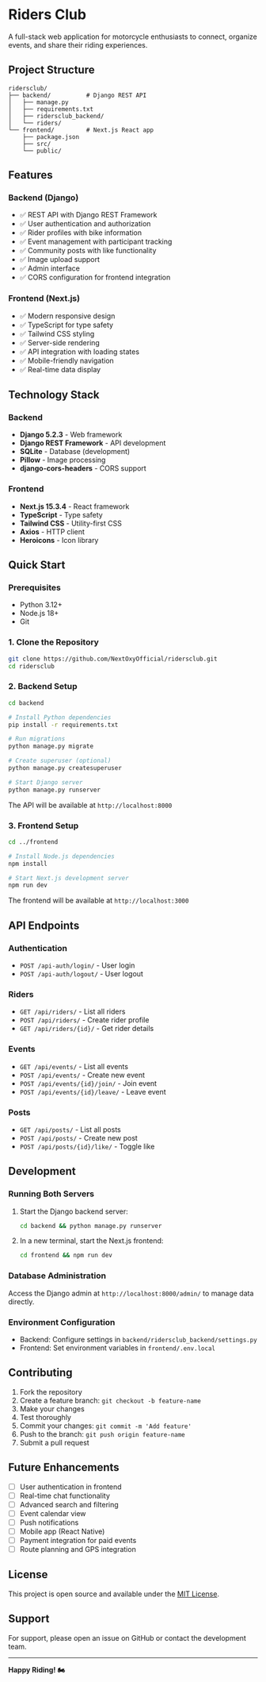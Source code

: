 # Riders Club

A full-stack web application for motorcycle enthusiasts to connect, organize events, and share their riding experiences.

## Project Structure

```
ridersclub/
├── backend/          # Django REST API
│   ├── manage.py
│   ├── requirements.txt
│   ├── ridersclub_backend/
│   └── riders/
└── frontend/         # Next.js React app
    ├── package.json
    ├── src/
    └── public/
```

## Features

### Backend (Django)
- ✅ REST API with Django REST Framework
- ✅ User authentication and authorization
- ✅ Rider profiles with bike information
- ✅ Event management with participant tracking
- ✅ Community posts with like functionality
- ✅ Image upload support
- ✅ Admin interface
- ✅ CORS configuration for frontend integration

### Frontend (Next.js)
- ✅ Modern responsive design
- ✅ TypeScript for type safety
- ✅ Tailwind CSS styling
- ✅ Server-side rendering
- ✅ API integration with loading states
- ✅ Mobile-friendly navigation
- ✅ Real-time data display

## Technology Stack

### Backend
- **Django 5.2.3** - Web framework
- **Django REST Framework** - API development
- **SQLite** - Database (development)
- **Pillow** - Image processing
- **django-cors-headers** - CORS support

### Frontend
- **Next.js 15.3.4** - React framework
- **TypeScript** - Type safety
- **Tailwind CSS** - Utility-first CSS
- **Axios** - HTTP client
- **Heroicons** - Icon library

## Quick Start

### Prerequisites
- Python 3.12+
- Node.js 18+
- Git

### 1. Clone the Repository
```bash
git clone https://github.com/NextOxyOfficial/ridersclub.git
cd ridersclub
```

### 2. Backend Setup
```bash
cd backend

# Install Python dependencies
pip install -r requirements.txt

# Run migrations
python manage.py migrate

# Create superuser (optional)
python manage.py createsuperuser

# Start Django server
python manage.py runserver
```

The API will be available at `http://localhost:8000`

### 3. Frontend Setup
```bash
cd ../frontend

# Install Node.js dependencies
npm install

# Start Next.js development server
npm run dev
```

The frontend will be available at `http://localhost:3000`

## API Endpoints

### Authentication
- `POST /api-auth/login/` - User login
- `POST /api-auth/logout/` - User logout

### Riders
- `GET /api/riders/` - List all riders
- `POST /api/riders/` - Create rider profile
- `GET /api/riders/{id}/` - Get rider details

### Events
- `GET /api/events/` - List all events
- `POST /api/events/` - Create new event
- `POST /api/events/{id}/join/` - Join event
- `POST /api/events/{id}/leave/` - Leave event

### Posts
- `GET /api/posts/` - List all posts
- `POST /api/posts/` - Create new post
- `POST /api/posts/{id}/like/` - Toggle like

## Development

### Running Both Servers
1. Start the Django backend server:
   ```bash
   cd backend && python manage.py runserver
   ```

2. In a new terminal, start the Next.js frontend:
   ```bash
   cd frontend && npm run dev
   ```

### Database Administration
Access the Django admin at `http://localhost:8000/admin/` to manage data directly.

### Environment Configuration
- Backend: Configure settings in `backend/ridersclub_backend/settings.py`
- Frontend: Set environment variables in `frontend/.env.local`

## Contributing

1. Fork the repository
2. Create a feature branch: `git checkout -b feature-name`
3. Make your changes
4. Test thoroughly
5. Commit your changes: `git commit -m 'Add feature'`
6. Push to the branch: `git push origin feature-name`
7. Submit a pull request

## Future Enhancements

- [ ] User authentication in frontend
- [ ] Real-time chat functionality
- [ ] Advanced search and filtering
- [ ] Event calendar view
- [ ] Push notifications
- [ ] Mobile app (React Native)
- [ ] Payment integration for paid events
- [ ] Route planning and GPS integration

## License

This project is open source and available under the [MIT License](LICENSE).

## Support

For support, please open an issue on GitHub or contact the development team.

---

**Happy Riding! 🏍️**
